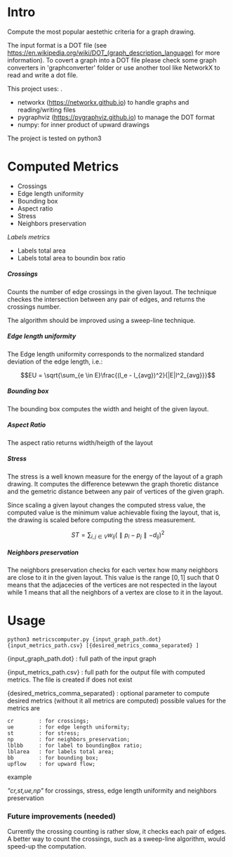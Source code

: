 # Intro
Compute the most popular aestethic criteria for a graph drawing.

The input format is a DOT file (see https://en.wikipedia.org/wiki/DOT_(graph_description_language) for more information). To covert a graph into a DOT file please check some graph converters in 'graphconverter' folder or use another tool like NetworkX to read and write a dot file.

This project uses: .

* networkx (https://networkx.github.io) to handle graphs and reading/writing files
* pygraphviz (https://pygraphviz.github.io) to manage the DOT format
* numpy: for inner product of upward drawings

The project is tested on python3

# Computed Metrics
* Crossings
* Edge length uniformity
* Bounding box
* Aspect ratio
* Stress
* Neighbors preservation

_Labels metrics_
* Labels total area
* Labels total area to boundin box ratio


##### Crossings
Counts the number of edge crossings in the given layout. The technique checkes the
intersection between any pair of edges, and returns the crossings number.

The algorithm should be improved using a sweep-line technique.

##### Edge length uniformity

The Edge length uniformity corresponds to the normalized standard deviation of the edge length, i.e.:

$$EU = \sqrt{\sum_{e \in E}\frac{(l_e - l_{avg})^2}{|E|l^2_{avg}}}$$

##### Bounding box
The bounding box computes the width and height of the given layout.


##### Aspect Ratio
The aspect ratio returns width/heigth of the layout



##### Stress
The stress is a well known measure for the energy of the layout of a graph drawing.
It computes the difference betewwn the graph thoretic distance and the gemetric distance
between any pair of vertices of the given graph.

Since scaling a given layout changes the computed stress value, the computed value
is the minimum value achievable fixing the layout, that is, the drawing is scaled before
computing the stress measurement.

$$ ST = \sum_{i,j \in V} w_{ij}(\parallel p_i - p_j \parallel - d_{ij})^2$$





##### Neighbors preservation
The neighbors preservation checks for each vertex how many neighbors are close to it
in the given layout. This value is the range $[0, 1]$ such that 0 means that the adjacecies
of the vertices are not respected in the layout while 1 means that all the neighbors of a vertex are close to it in the layout.



# Usage

    python3 metricscomputer.py {input_graph_path.dot} {input_metrics_path.csv} [{desired_metrics_comma_separated} ]

{input_graph_path.dot} : full path of the input graph

{input_metrics_path.csv} : full path for the output file with computed metrics. The file is created if does not exist


{desired_metrics_comma_separated} : optional parameter to compute desired metrics
(without it all metrics are computed)
possible values for the metrics are  

    cr        : for crossings;
    ue        : for edge length uniformity;
    st        : for stress;
    np        : for neighbors_preservation;
    lblbb     : for label to boundingBox ratio;
    lblarea   : for labels total area;
    bb        : for bounding box;
    upflow    : for upward flow;

example

*"cr,st,ue,np"* for crossings, stress, edge length uniformity and neighbors preservation

### Future improvements (needed)
Currently the crossing counting is rather slow, it checks each pair of edges. A better way to count the crossings, such as a sweep-line algorithm, would speed-up the computation.
